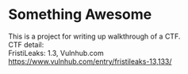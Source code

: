 # Something Awesome
This is a project for writing up walkthrough of a CTF.  
CTF detail:  
FristiLeaks: 1.3, Vulnhub.com  
https://www.vulnhub.com/entry/fristileaks-13,133/
